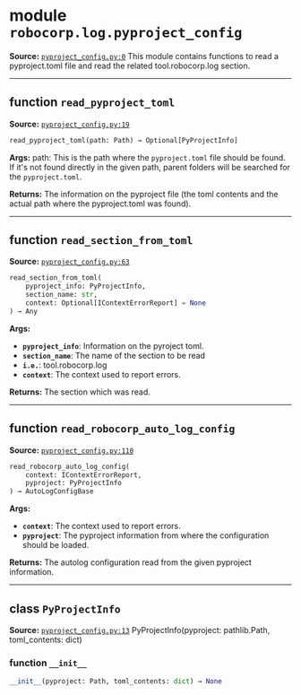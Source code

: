 <!-- markdownlint-disable -->

# module `robocorp.log.pyproject_config`
**Source:** [`pyproject_config.py:0`](https://github.com/robocorp/robo/tree/master/log/src/robocorp/log/pyproject_config.py#L0)
This module contains functions to read a pyproject.toml file and  read the related tool.robocorp.log section.


---

## function `read_pyproject_toml`
**Source:** [`pyproject_config.py:19`](https://github.com/robocorp/robo/tree/master/log/src/robocorp/log/pyproject_config.py#L19)

```python
read_pyproject_toml(path: Path) → Optional[PyProjectInfo]
```



**Args:**
 path: This is the path where the `pyproject.toml` file should be found. If it's not found directly in the given path, parent folders will be searched for the `pyproject.toml`.



**Returns:**
 The information on the pyproject file (the toml contents and the actual path where the pyproject.toml was found).


---

## function `read_section_from_toml`
**Source:** [`pyproject_config.py:63`](https://github.com/robocorp/robo/tree/master/log/src/robocorp/log/pyproject_config.py#L63)

```python
read_section_from_toml(
    pyproject_info: PyProjectInfo,
    section_name: str,
    context: Optional[IContextErrorReport] = None
) → Any
```



**Args:**

 - <b>`pyproject_info`</b>:  Information on the pyroject toml.
 - <b>`section_name`</b>:  The name of the section to be read
 - <b>`i.e.`</b>:  tool.robocorp.log
 - <b>`context`</b>:  The context used to report errors.



**Returns:**
The section which was read.


---

## function `read_robocorp_auto_log_config`
**Source:** [`pyproject_config.py:110`](https://github.com/robocorp/robo/tree/master/log/src/robocorp/log/pyproject_config.py#L110)

```python
read_robocorp_auto_log_config(
    context: IContextErrorReport,
    pyproject: PyProjectInfo
) → AutoLogConfigBase
```



**Args:**

 - <b>`context`</b>:  The context used to report errors.
 - <b>`pyproject`</b>:  The pyproject information from where the configuration should be loaded.



**Returns:**
The autolog configuration read from the given pyproject information.


---

## class `PyProjectInfo`
**Source:** [`pyproject_config.py:13`](https://github.com/robocorp/robo/tree/master/log/src/robocorp/log/pyproject_config.py#L13)
PyProjectInfo(pyproject: pathlib.Path, toml_contents: dict)

### function `__init__`


```python
__init__(pyproject: Path, toml_contents: dict) → None
```








